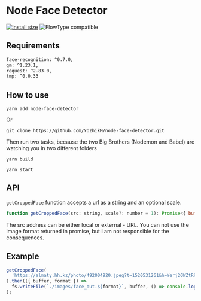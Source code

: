 # Node Face Detector

[![install size](https://packagephobia.now.sh/badge?p=node-face-detector@1.0.2)](https://packagephobia.now.sh/result?p=node-face-detector@1.0.2)
![FlowType compatible](https://img.shields.io/badge/flowtype-compatible-brightgreen.svg)

## Requirements

```bash
face-recognition: ^0.7.0,
gm: ^1.23.1,
request: ^2.83.0,
tmp: ^0.0.33
```

## How to use

```
yarn add node-face-detector
```

Or

```
git clone https://github.com/YozhikM/node-face-detector.git
```

Then run two tasks, because the two Big Brothers (Nodemon and Babel) are watching you in two different folders

```
yarn build

yarn start
```

## API

`getCroppedFace` function accepts a url as a string and an optional scale.

```js
function getCroppedFace(src: string, scale?: number = 1): Promise<{ buffer: Buffer, format: string }>
```

The src address can be either local or external - URL.
You can not use the image format returned in promise, but I am not responsible for the consequences.

## Example

```js
getCroppedFace(
  'https://almaty.hh.kz/photo/492004920.jpeg?t=1520531261&h=Yerj2GWZtRPEUR6cQFGSjw'
).then(({ buffer, format }) =>
  fs.writeFile(`./images/face_out.${format}`, buffer, () => console.log('file writted'))
);
```
